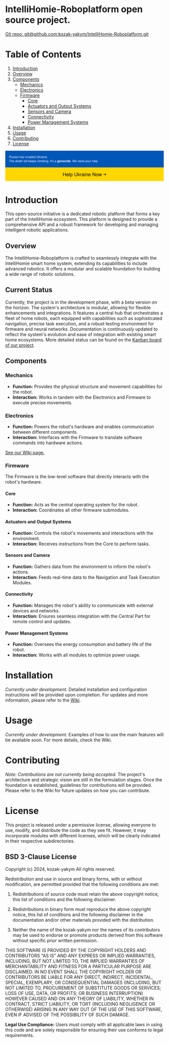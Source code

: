 # IntelliHomie-Roboplatform open source project.

[Git repo: git@github.com:kozak-yakym/IntelliHomie-Roboplatform.git](https://github.com/kozak-yakym/IntelliHomie-Roboplatform)

# Table of Contents
1. [Introduction](#introduction)
2. [Overview](#overview)
3. [Components](#components)
   - [Mechanics](#mechanics)
   - [Electronics](#electronics)
   - [Firmware](#firmware)
     - [Core](#core)
     - [Actuators and Output Systems](#actuators-and-output-systems)
     - [Sensors and Camera](#sensors-and-camera)
     - [Connectivity](#connectivity)
     - [Power Management Systems](#power-management-systems)
4. [Installation](#installation)
5. [Usage](#usage)
6. [Contributing](#contributing)
7. [License](#license)



[![Stand With Ukraine](https://raw.githubusercontent.com/vshymanskyy/StandWithUkraine/main/banner2-direct.svg)](https://vshymanskyy.github.io/StandWithUkraine/)

# Introduction

This open-source initiative is a dedicated robotic platform that forms a key part of the IntelliHomie ecosystem. This platform is designed to provide a comprehensive API and a robust framework for developing and managing intelligent robotic applications.

## Overview

The IntelliHomie-Roboplatform is crafted to seamlessly integrate with the IntelliHomie smart home system, extending its capabilities to include advanced robotics. It offers a modular and scalable foundation for building a wide range of robotic solutions.

## Current Status
Currently, the project is in the development phase, with a beta version on the horizon. The system's architecture is modular, allowing for flexible enhancements and integrations. It features a central hub that orchestrates a fleet of home robots, each equipped with capabilities such as sophisticated navigation, precise task execution, and a robust testing environment for firmware and neural networks. Documentation is continuously updated to reflect the system's evolution and ease of integration with existing smart home ecosystems.
More detailed status can be found on the [Kanban board of our project](https://github.com/users/kozak-yakym/projects/1).

## Components

### Mechanics
- **Function:** Provides the physical structure and movement capabilities for the robot.
- **Interaction:** Works in tandem with the Electronics and Firmware to execute precise movements.

### Electronics
- **Function:** Powers the robot's hardware and enables communication between different components.
- **Interaction:** Interfaces with the Firmware to translate software commands into hardware actions.

[See our Wiki page.](https://github.com/kozak-yakym/IntelliHomie-Roboplatform/wiki/Electronics)

### Firmware
The Firmware is the low-level software that directly interacts with the robot's hardware.

#### Core
- **Function:** Acts as the central operating system for the robot.
- **Interaction:** Coordinates all other firmware submodules.

#### Actuators and Output Systems
- **Function:** Controls the robot's movements and interactions with the environment.
- **Interaction:** Receives instructions from the Core to perform tasks.

#### Sensors and Camera
- **Function:** Gathers data from the environment to inform the robot's actions.
- **Interaction:** Feeds real-time data to the Navigation and Task Execution Modules.

#### Connectivity
- **Function:** Manages the robot's ability to communicate with external devices and networks.
- **Interaction:** Ensures seamless integration with the Central Part for remote control and updates.

#### Power Management Systems
- **Function:** Oversees the energy consumption and battery life of the robot.
- **Interaction:** Works with all modules to optimize power usage.

# Installation
*Currently under development.* Detailed installation and configuration instructions will be provided upon completion. For updates and more information, please refer to the [Wiki](https://github.com/kozak-yakym/IntelliHomie-Roboplatform/wiki).

# Usage
*Currently under development.* Examples of how to use the main features will be available soon. For more details, check the Wiki.

# Contributing
*Note: Contributions are not currently being accepted.* The project's architecture and strategic vision are still in the formulation stages. Once the foundation is established, guidelines for contributions will be provided. Please refer to the Wiki for future updates on how you can contribute.

# License
This project is released under a permissive license, allowing everyone to use, modify, and distribute the code as they see fit. However, it may incorporate modules with different licenses, which will be clearly indicated in their respective subdirectories.

## **BSD 3-Clause License** 
Copyright (c) 2024, kozak-yakym
All rights reserved.

Redistribution and use in source and binary forms, with or without modification, are permitted provided that the following conditions are met:

1. Redistributions of source code must retain the above copyright notice, this list of conditions and the following disclaimer.

2. Redistributions in binary form must reproduce the above copyright notice, this list of conditions and the following disclaimer in the documentation and/or other materials provided with the distribution.

3. Neither the name of the kozak-yakym nor the names of its contributors may be used to endorse or promote products derived from this software without specific prior written permission.

THIS SOFTWARE IS PROVIDED BY THE COPYRIGHT HOLDERS AND CONTRIBUTORS "AS IS" AND ANY EXPRESS OR IMPLIED WARRANTIES, INCLUDING, BUT NOT LIMITED TO, THE IMPLIED WARRANTIES OF MERCHANTABILITY AND FITNESS FOR A PARTICULAR PURPOSE ARE DISCLAIMED. IN NO EVENT SHALL THE COPYRIGHT HOLDER OR CONTRIBUTORS BE LIABLE FOR ANY DIRECT, INDIRECT, INCIDENTAL, SPECIAL, EXEMPLARY, OR CONSEQUENTIAL DAMAGES (INCLUDING, BUT NOT LIMITED TO, PROCUREMENT OF SUBSTITUTE GOODS OR SERVICES; LOSS OF USE, DATA, OR PROFITS; OR BUSINESS INTERRUPTION) HOWEVER CAUSED AND ON ANY THEORY OF LIABILITY, WHETHER IN CONTRACT, STRICT LIABILITY, OR TORT (INCLUDING NEGLIGENCE OR OTHERWISE) ARISING IN ANY WAY OUT OF THE USE OF THIS SOFTWARE, EVEN IF ADVISED OF THE POSSIBILITY OF SUCH DAMAGE.


**Legal Use Compliance:** Users must comply with all applicable laws in using this code and are solely responsible for ensuring their use conforms to legal requirements.

